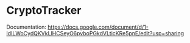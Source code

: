 # CryptoTracker

Documentation: https://docs.google.com/document/d/1-ldILWoCydQKVkLlHCSeyO6pvboPGkdVLticKRe5pnE/edit?usp=sharing
